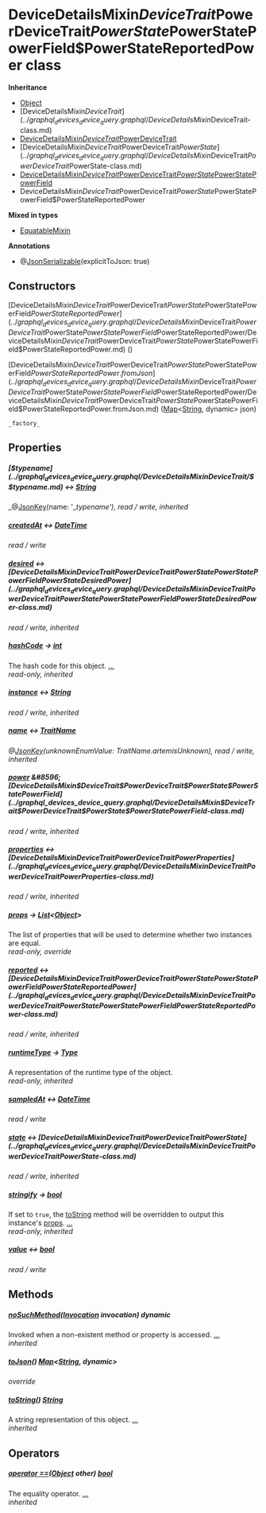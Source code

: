 


# DeviceDetailsMixin$DeviceTrait$PowerDeviceTrait$PowerState$PowerStatePowerField$PowerStateReportedPower class











**Inheritance**

- [Object](https://api.flutter.dev/flutter/dart-core/Object-class.html)
- [DeviceDetailsMixin$DeviceTrait](../graphql_devices_device_query.graphql/DeviceDetailsMixin$DeviceTrait-class.md)
- [DeviceDetailsMixin$DeviceTrait$PowerDeviceTrait](../graphql_devices_device_query.graphql/DeviceDetailsMixin$DeviceTrait$PowerDeviceTrait-class.md)
- [DeviceDetailsMixin$DeviceTrait$PowerDeviceTrait$PowerState](../graphql_devices_device_query.graphql/DeviceDetailsMixin$DeviceTrait$PowerDeviceTrait$PowerState-class.md)
- [DeviceDetailsMixin$DeviceTrait$PowerDeviceTrait$PowerState$PowerStatePowerField](../graphql_devices_device_query.graphql/DeviceDetailsMixin$DeviceTrait$PowerDeviceTrait$PowerState$PowerStatePowerField-class.md)
- DeviceDetailsMixin$DeviceTrait$PowerDeviceTrait$PowerState$PowerStatePowerField$PowerStateReportedPower


**Mixed in types**

- [EquatableMixin](https://pub.dev/documentation/equatable/1.2.6/equatable/EquatableMixin-mixin.html)



**Annotations**

- @[JsonSerializable](https://pub.dev/documentation/json_annotation/3.1.1/json_annotation/JsonSerializable-class.html)(explicitToJson: true)

## Constructors

[DeviceDetailsMixin$DeviceTrait$PowerDeviceTrait$PowerState$PowerStatePowerField$PowerStateReportedPower](../graphql_devices_device_query.graphql/DeviceDetailsMixin$DeviceTrait$PowerDeviceTrait$PowerState$PowerStatePowerField$PowerStateReportedPower/DeviceDetailsMixin$DeviceTrait$PowerDeviceTrait$PowerState$PowerStatePowerField$PowerStateReportedPower.md) ()

    

[DeviceDetailsMixin$DeviceTrait$PowerDeviceTrait$PowerState$PowerStatePowerField$PowerStateReportedPower.fromJson](../graphql_devices_device_query.graphql/DeviceDetailsMixin$DeviceTrait$PowerDeviceTrait$PowerState$PowerStatePowerField$PowerStateReportedPower/DeviceDetailsMixin$DeviceTrait$PowerDeviceTrait$PowerState$PowerStatePowerField$PowerStateReportedPower.fromJson.md) ([Map](https://api.flutter.dev/flutter/dart-core/Map-class.html)&lt;[String](https://api.flutter.dev/flutter/dart-core/String-class.html), dynamic> json)

    _factory_


## Properties

##### [$$typename](../graphql_devices_device_query.graphql/DeviceDetailsMixin$DeviceTrait/$$typename.md) &#8596; [String](https://api.flutter.dev/flutter/dart-core/String-class.html)



   
_@[JsonKey](https://pub.dev/documentation/json_annotation/3.1.1/json_annotation/JsonKey-class.html)(name: &#39;__typename&#39;), read / write, inherited_



##### [createdAt](../graphql_devices_device_query.graphql/DeviceDetailsMixin$DeviceTrait$PowerDeviceTrait$PowerState$PowerStatePowerField$PowerStateReportedPower/createdAt.md) &#8596; [DateTime](https://api.flutter.dev/flutter/dart-core/DateTime-class.html)



   
_read / write_



##### [desired](../graphql_devices_device_query.graphql/DeviceDetailsMixin$DeviceTrait$PowerDeviceTrait$PowerState$PowerStatePowerField/desired.md) &#8596; [DeviceDetailsMixin$DeviceTrait$PowerDeviceTrait$PowerState$PowerStatePowerField$PowerStateDesiredPower](../graphql_devices_device_query.graphql/DeviceDetailsMixin$DeviceTrait$PowerDeviceTrait$PowerState$PowerStatePowerField$PowerStateDesiredPower-class.md)



   
_read / write, inherited_



##### [hashCode](https://pub.dev/documentation/equatable/1.2.6/equatable/EquatableMixin/hashCode.html) &#8594; [int](https://api.flutter.dev/flutter/dart-core/int-class.html)



The hash code for this object. [...](https://pub.dev/documentation/equatable/1.2.6/equatable/EquatableMixin/hashCode.html)  
_read-only, inherited_



##### [instance](../graphql_devices_device_query.graphql/DeviceDetailsMixin$DeviceTrait/instance.md) &#8596; [String](https://api.flutter.dev/flutter/dart-core/String-class.html)



   
_read / write, inherited_



##### [name](../graphql_devices_device_query.graphql/DeviceDetailsMixin$DeviceTrait/name.md) &#8596; [TraitName](../graphql_devices_device_query.graphql/TraitName-class.md)



   
_@[JsonKey](https://pub.dev/documentation/json_annotation/3.1.1/json_annotation/JsonKey-class.html)(unknownEnumValue: TraitName.artemisUnknown), read / write, inherited_



##### [power](../graphql_devices_device_query.graphql/DeviceDetailsMixin$DeviceTrait$PowerDeviceTrait$PowerState/power.md) &#8596; [DeviceDetailsMixin$DeviceTrait$PowerDeviceTrait$PowerState$PowerStatePowerField](../graphql_devices_device_query.graphql/DeviceDetailsMixin$DeviceTrait$PowerDeviceTrait$PowerState$PowerStatePowerField-class.md)



   
_read / write, inherited_



##### [properties](../graphql_devices_device_query.graphql/DeviceDetailsMixin$DeviceTrait$PowerDeviceTrait/properties.md) &#8596; [DeviceDetailsMixin$DeviceTrait$PowerDeviceTrait$PowerProperties](../graphql_devices_device_query.graphql/DeviceDetailsMixin$DeviceTrait$PowerDeviceTrait$PowerProperties-class.md)



   
_read / write, inherited_



##### [props](../graphql_devices_device_query.graphql/DeviceDetailsMixin$DeviceTrait$PowerDeviceTrait$PowerState$PowerStatePowerField$PowerStateReportedPower/props.md) &#8594; [List](https://api.flutter.dev/flutter/dart-core/List-class.html)&lt;[Object](https://api.flutter.dev/flutter/dart-core/Object-class.html)>



The list of properties that will be used to determine whether
two instances are equal.   
_read-only, override_



##### [reported](../graphql_devices_device_query.graphql/DeviceDetailsMixin$DeviceTrait$PowerDeviceTrait$PowerState$PowerStatePowerField/reported.md) &#8596; [DeviceDetailsMixin$DeviceTrait$PowerDeviceTrait$PowerState$PowerStatePowerField$PowerStateReportedPower](../graphql_devices_device_query.graphql/DeviceDetailsMixin$DeviceTrait$PowerDeviceTrait$PowerState$PowerStatePowerField$PowerStateReportedPower-class.md)



   
_read / write, inherited_



##### [runtimeType](https://api.flutter.dev/flutter/dart-core/Object/runtimeType.html) &#8594; [Type](https://api.flutter.dev/flutter/dart-core/Type-class.html)



A representation of the runtime type of the object.   
_read-only, inherited_



##### [sampledAt](../graphql_devices_device_query.graphql/DeviceDetailsMixin$DeviceTrait$PowerDeviceTrait$PowerState$PowerStatePowerField$PowerStateReportedPower/sampledAt.md) &#8596; [DateTime](https://api.flutter.dev/flutter/dart-core/DateTime-class.html)



   
_read / write_



##### [state](../graphql_devices_device_query.graphql/DeviceDetailsMixin$DeviceTrait$PowerDeviceTrait/state.md) &#8596; [DeviceDetailsMixin$DeviceTrait$PowerDeviceTrait$PowerState](../graphql_devices_device_query.graphql/DeviceDetailsMixin$DeviceTrait$PowerDeviceTrait$PowerState-class.md)



   
_read / write, inherited_



##### [stringify](https://pub.dev/documentation/equatable/1.2.6/equatable/EquatableMixin/stringify.html) &#8594; [bool](https://api.flutter.dev/flutter/dart-core/bool-class.html)



If set to <code>true</code>, the <a href="https://pub.dev/documentation/equatable/1.2.6/equatable/EquatableMixin/toString.html">toString</a> method will be overridden to output
this instance's <a href="../graphql_devices_device_query.graphql/DeviceDetailsMixin$DeviceTrait$PowerDeviceTrait$PowerState$PowerStatePowerField$PowerStateReportedPower/props.md">props</a>. [...](https://pub.dev/documentation/equatable/1.2.6/equatable/EquatableMixin/stringify.html)  
_read-only, inherited_



##### [value](../graphql_devices_device_query.graphql/DeviceDetailsMixin$DeviceTrait$PowerDeviceTrait$PowerState$PowerStatePowerField$PowerStateReportedPower/value.md) &#8596; [bool](https://api.flutter.dev/flutter/dart-core/bool-class.html)



   
_read / write_




## Methods

##### [noSuchMethod](https://api.flutter.dev/flutter/dart-core/Object/noSuchMethod.html)([Invocation](https://api.flutter.dev/flutter/dart-core/Invocation-class.html) invocation) dynamic



Invoked when a non-existent method or property is accessed. [...](https://api.flutter.dev/flutter/dart-core/Object/noSuchMethod.html)  
_inherited_



##### [toJson](../graphql_devices_device_query.graphql/DeviceDetailsMixin$DeviceTrait$PowerDeviceTrait$PowerState$PowerStatePowerField$PowerStateReportedPower/toJson.md)() [Map](https://api.flutter.dev/flutter/dart-core/Map-class.html)&lt;[String](https://api.flutter.dev/flutter/dart-core/String-class.html), dynamic>



   
_override_



##### [toString](https://pub.dev/documentation/equatable/1.2.6/equatable/EquatableMixin/toString.html)() [String](https://api.flutter.dev/flutter/dart-core/String-class.html)



A string representation of this object. [...](https://pub.dev/documentation/equatable/1.2.6/equatable/EquatableMixin/toString.html)  
_inherited_




## Operators

##### [operator ==](https://pub.dev/documentation/equatable/1.2.6/equatable/EquatableMixin/operator_equals.html)([Object](https://api.flutter.dev/flutter/dart-core/Object-class.html) other) [bool](https://api.flutter.dev/flutter/dart-core/bool-class.html)



The equality operator. [...](https://pub.dev/documentation/equatable/1.2.6/equatable/EquatableMixin/operator_equals.html)  
_inherited_











